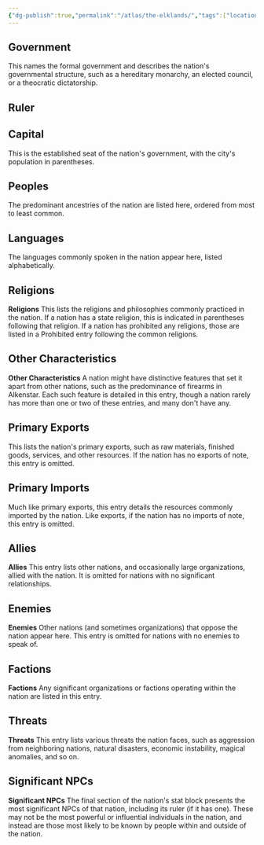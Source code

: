 ```yaml
---
{"dg-publish":true,"permalink":"/atlas/the-elklands/","tags":["location/country"]}
---
```



## Government 
This names the formal government and describes the nation's governmental structure, such as a hereditary monarchy, an elected council, or a theocratic dictatorship. 
## Ruler

## Capital
This is the established seat of the nation's government, with the city's population in parentheses.  

## Peoples 
The predominant ancestries of the nation are listed here, ordered from most to least common.  

## Languages
The languages commonly spoken in the nation appear here, listed alphabetically.  

## Religions
**Religions** This lists the religions and philosophies commonly practiced in the nation. If a nation has a state religion, this is indicated in parentheses following that religion. If a nation has prohibited any religions, those are listed in a Prohibited entry following the common religions.  

## Other Characteristics
**Other Characteristics** A nation might have distinctive features that set it apart from other nations, such as the predominance of firearms in Alkenstar. Each such feature is detailed in this entry, though a nation rarely has more than one or two of these entries, and many don't have any.  

## Primary Exports
This lists the nation's primary exports, such as raw materials, finished goods, services, and other resources. If the nation has no exports of note, this entry is omitted.  
## Primary Imports
Much like primary exports, this entry details the resources commonly imported by the nation. Like exports, if the nation has no imports of note, this entry is omitted.  

## Allies
**Allies** This entry lists other nations, and occasionally large organizations, allied with the nation. It is omitted for nations with no significant relationships.  

## Enemies
**Enemies** Other nations (and sometimes organizations) that oppose the nation appear here. This entry is omitted for nations with no enemies to speak of.  

## Factions
**Factions** Any significant organizations or factions operating within the nation are listed in this entry.  

## Threats
**Threats** This entry lists various threats the nation faces, such as aggression from neighboring nations, natural disasters, economic instability, magical anomalies, and so on.  

## Significant NPCs
**Significant NPCs** The final section of the nation's stat block presents the most significant NPCs of that nation, including its ruler (if it has one). These may not be the most powerful or influential individuals in the nation, and instead are those most likely to be known by people within and outside of the nation.